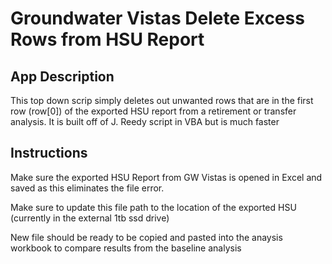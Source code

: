 # Groundwater Vistas Delete Excess Rows from HSU Report

## App Description
This top down scrip simply deletes out unwanted rows that are in the first row (row[0]) of the
exported HSU report from a retirement or transfer analysis. It is built off of J. Reedy script in VBA but is
much faster

## Instructions
Make sure the exported HSU Report from GW Vistas is opened in Excel and saved as this eliminates the
file error. 

Make sure to update this file path to the location of the exported HSU (currently in the external 1tb ssd drive)

New file should be ready to be copied and pasted into the anaysis workbook to compare results from the baseline analysis

